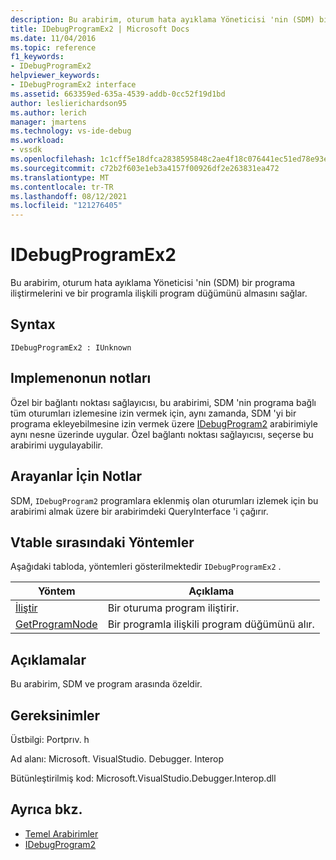 ```yaml
---
description: Bu arabirim, oturum hata ayıklama Yöneticisi 'nin (SDM) bir programa iliştirmelerini ve bir programla ilişkili program düğümünü almasını sağlar.
title: IDebugProgramEx2 | Microsoft Docs
ms.date: 11/04/2016
ms.topic: reference
f1_keywords:
- IDebugProgramEx2
helpviewer_keywords:
- IDebugProgramEx2 interface
ms.assetid: 663359ed-635a-4539-addb-0cc52f19d1bd
author: leslierichardson95
ms.author: lerich
manager: jmartens
ms.technology: vs-ide-debug
ms.workload:
- vssdk
ms.openlocfilehash: 1c1cff5e18dfca2838595848c2ae4f18c076441ec51ed78e93e467bdbbca9f8b
ms.sourcegitcommit: c72b2f603e1eb3a4157f00926df2e263831ea472
ms.translationtype: MT
ms.contentlocale: tr-TR
ms.lasthandoff: 08/12/2021
ms.locfileid: "121276405"
---
```

# <a name="idebugprogramex2"></a>IDebugProgramEx2
Bu arabirim, oturum hata ayıklama Yöneticisi 'nin (SDM) bir programa iliştirmelerini ve bir programla ilişkili program düğümünü almasını sağlar.

## <a name="syntax"></a>Syntax

```
IDebugProgramEx2 : IUnknown
```

## <a name="notes-for-implementers"></a>Implemenonun notları
 Özel bir bağlantı noktası sağlayıcısı, bu arabirimi, SDM 'nin programa bağlı tüm oturumları izlemesine izin vermek için, aynı zamanda, SDM 'yi bir programa ekleyebilmesine izin vermek üzere [IDebugProgram2](../../../extensibility/debugger/reference/idebugprogram2.md) arabirimiyle aynı nesne üzerinde uygular. Özel bağlantı noktası sağlayıcısı, seçerse bu arabirimi uygulayabilir.

## <a name="notes-for-callers"></a>Arayanlar İçin Notlar
 SDM, [](/cpp/atl/queryinterface) `IDebugProgram2` programlara eklenmiş olan oturumları izlemek için bu arabirimi almak üzere bir arabirimdeki QueryInterface 'i çağırır.

## <a name="methods-in-vtable-order"></a>Vtable sırasındaki Yöntemler
 Aşağıdaki tabloda, yöntemleri gösterilmektedir `IDebugProgramEx2` .

|Yöntem|Açıklama|
|------------|-----------------|
|[İliştir](../../../extensibility/debugger/reference/idebugprogramex2-attach.md)|Bir oturuma program iliştirir.|
|[GetProgramNode](../../../extensibility/debugger/reference/idebugprogramex2-getprogramnode.md)|Bir programla ilişkili program düğümünü alır.|

## <a name="remarks"></a>Açıklamalar
 Bu arabirim, SDM ve program arasında özeldir.

## <a name="requirements"></a>Gereksinimler
 Üstbilgi: Portprıv. h

 Ad alanı: Microsoft. VisualStudio. Debugger. Interop

 Bütünleştirilmiş kod: Microsoft.VisualStudio.Debugger.Interop.dll

## <a name="see-also"></a>Ayrıca bkz.
- [Temel Arabirimler](../../../extensibility/debugger/reference/core-interfaces.md)
- [IDebugProgram2](../../../extensibility/debugger/reference/idebugprogram2.md)
